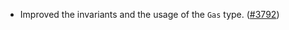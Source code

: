 - Improved the invariants and the usage of the `Gas` type.
  ([\#3792](https://github.com/anoma/namada/pull/3792))